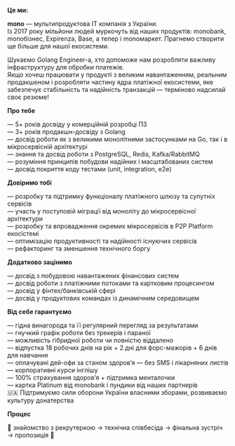 **Це ми:**

**mono** — мультипродуктова IT компанія з України.  
Із 2017 року мільйони людей муркочуть від наших продуктів: monobank,
monoбізнес, Expirenza, Base, а тепер і monoмаркет. Прагнемо створити ще більше
для нашої екосистеми.  
  
Шукаємо Golang Engineer-а, хто допоможе нам розробляти важливу інфраструктуру
для обробки платежів.  
Якщо хочеш працювати у продукті з великим навантаженням, реальним продакшеном
і розробляти частину ядра платіжної екосистеми, яке забезпечує стабільність та
надійність транзакцій — терміново надсилай своє резюме!

**Про тебе**

— 5+ років досвіду у комерційній розробці ПЗ  
— 3+ років продакшн-досвіду з Golang  
— досвід роботи як з великими монолітними застосунками на Go, так і в
мікросервісній архітектурі  
— знання та досвід роботи з PostgreSQL, Redis, Kafka/RabbitMQ  
— розуміння принципів побудови надійних і масштабованих систем  
— досвід покриття коду тестами (unit, integration, e2e)

**Довіримо тобі**

— розробку та підтримку функціоналу платіжного шлюзу та супутніх сервісів  
— участь у поступовій міграції від моноліту до мікросервісної архітектури  
— розробку та впровадження окремих мікросервісів в P2P Platform екосістемі  
— оптимізацію продуктивності та надійності існуючих сервісів  
— рефакторинг та зменшення технічного боргу

**Додатково зацінимо**

— досвід з побудовою навантажених фінансових систем  
— досвід роботи з платіжними потоками та картковим процесингом  
— досвід у фінтех/банківській сфері  
— досвід у продуктових командах із динамічним середовищем

**Від себе гарантуємо**

— гідна винагорода та її регулярний перегляд за результатами  
— гнучкий графік роботи без трекерів і параної  
— можливість гібридної роботи чи повністю віддалено  
— відпустка 18 робочих днів на рік + 2 дні для форс-мажорів + 6 днів для
навчання  
— оплачувані дей-офи за станом здоров’я — без SMS і лікарняних листів  
— корпоративні курси інглішу  
— 100% страхування здоров’я + підтримка менталочки  
— картка Platinum від monobank і пундики від наших партнерів  
🇺🇦 Підтримуємо сили оборони України власними зборами, розвиваємо культуру
донатерства

**Процес**

🐾 знайомство з рекрутеркою → технічна співбесіда → фінальна зустріч →
пропозиція 🐾